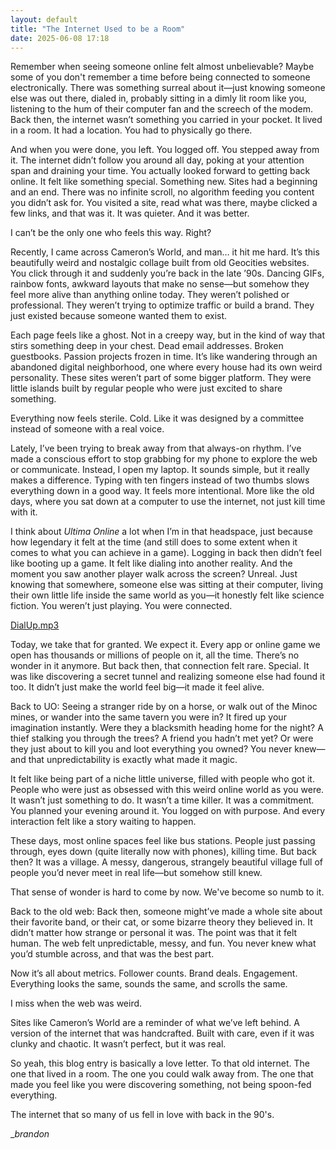 ```yaml
---
layout: default
title: "The Internet Used to be a Room"
date: 2025-06-08 17:18
---
```


Remember when seeing someone online felt almost unbelievable? Maybe some of you don't remember a time before being connected to someone electronically. There was something surreal about it—just knowing someone else was out there, dialed in, probably sitting in a dimly lit room like you, listening to the hum of their computer fan and the screech of the modem. Back then, the internet wasn’t something you carried in your pocket. It lived in a room. It had a location. You had to physically go there.

And when you were done, you left. You logged off. You stepped away from it. The internet didn’t follow you around all day, poking at your attention span and draining your time. You actually looked forward to getting back online. It felt like something special. Something new. Sites had a beginning and an end. There was no infinite scroll, no algorithm feeding you content you didn’t ask for. You visited a site, read what was there, maybe clicked a few links, and that was it. It was quieter. And it was better.

I can’t be the only one who feels this way. Right?

Recently, I came across Cameron’s World, and man… it hit me hard. It’s this beautifully weird and nostalgic collage built from old Geocities websites. You click through it and suddenly you’re back in the late ’90s. Dancing GIFs, rainbow fonts, awkward layouts that make no sense—but somehow they feel more alive than anything online today. They weren’t polished or professional. They weren’t trying to optimize traffic or build a brand. They just existed because someone wanted them to exist.

Each page feels like a ghost. Not in a creepy way, but in the kind of way that stirs something deep in your chest. Dead email addresses. Broken guestbooks. Passion projects frozen in time. It’s like wandering through an abandoned digital neighborhood, one where every house had its own weird personality. These sites weren’t part of some bigger platform. They were little islands built by regular people who were just excited to share something.

Everything now feels sterile. Cold. Like it was designed by a committee instead of someone with a real voice.

Lately, I’ve been trying to break away from that always-on rhythm. I’ve made a conscious effort to stop grabbing for my phone to explore the web or communicate. Instead, I open my laptop. It sounds simple, but it really makes a difference. Typing with ten fingers instead of two thumbs slows everything down in a good way. It feels more intentional. More like the old days, where you sat down at a computer to use the internet, not just kill time with it.

I think about _Ultima Online_ a lot when I’m in that headspace, just because how legendary it felt at the time (and still does to some extent when it comes to what you can achieve in a game). Logging in back then didn’t feel like booting up a game. It felt like dialing into another reality. And the moment you saw another player walk across the screen? Unreal. Just knowing that somewhere, someone else was sitting at their computer, living their own little life inside the same world as you—it honestly felt like science fiction. You weren’t just playing. You were connected.

[DialUp.mp3](/audio/dialup.mp3)

Today, we take that for granted. We expect it. Every app or online game we open has thousands or millions of people on it, all the time. There’s no wonder in it anymore. But back then, that connection felt rare. Special. It was like discovering a secret tunnel and realizing someone else had found it too. It didn’t just make the world feel big—it made it feel alive.

Back to UO: Seeing a stranger ride by on a horse, or walk out of the Minoc mines, or wander into the same tavern you were in? It fired up your imagination instantly. Were they a blacksmith heading home for the night? A thief stalking you through the trees? A friend you hadn’t met yet? Or were they just about to kill you and loot everything you owned? You never knew—and that unpredictability is exactly what made it magic.

It felt like being part of a niche little universe, filled with people who got it. People who were just as obsessed with this weird online world as you were. It wasn’t just something to do. It wasn’t a time killer. It was a commitment. You planned your evening around it. You logged on with purpose. And every interaction felt like a story waiting to happen.

These days, most online spaces feel like bus stations. People just passing through, eyes down (quite literally now with phones), killing time. But back then? It was a village. A messy, dangerous, strangely beautiful village full of people you’d never meet in real life—but somehow still knew.

That sense of wonder is hard to come by now. We've become so numb to it.

Back to the old web: Back then, someone might’ve made a whole site about their favorite band, or their cat, or some bizarre theory they believed in. It didn’t matter how strange or personal it was. The point was that it felt human. The web felt unpredictable, messy, and fun. You never knew what you’d stumble across, and that was the best part.

Now it’s all about metrics. Follower counts. Brand deals. Engagement. Everything looks the same, sounds the same, and scrolls the same.

I miss when the web was weird.

Sites like Cameron’s World are a reminder of what we’ve left behind. A version of the internet that was handcrafted. Built with care, even if it was clunky and chaotic. It wasn’t perfect, but it was real.

So yeah, this blog entry is basically a love letter. To that old internet. The one that lived in a room. The one you could walk away from. The one that made you feel like you were discovering something, not being spoon-fed everything.

The internet that so many of us fell in love with back in the 90's.

__brandon_

